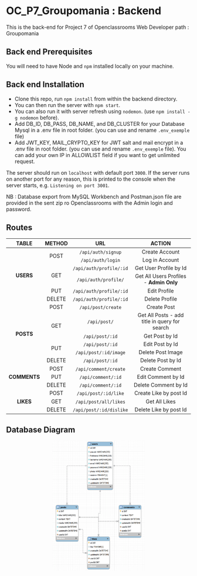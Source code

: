 # OC_P7_Groupomania : Backend 

This is the back-end for Project 7 of Openclassrooms Web Developer path : Groupomania

## Back end Prerequisites

You will need to have Node and `npm` installed locally on your machine.

## Back end Installation

- Clone this repo, run `npm install` from within the backend directory. 
- You can then run the server with `npm start`.
- You can also run it with server refresh using `nodemon`. (use `npm install -g nodemon` before).
- Add DB_ID, DB_PASS, DB_NAME, and DB_CLUSTER for your Database Mysql in a .env file in root folder. (you can use and rename `.env_exemple` file)
- Add JWT_KEY, MAIL_CRYPTO_KEY for JWT salt and mail encrypt in a .env file in root folder. (you can use and rename `.env_exemple` file). You can add your own IP in ALLOWLIST field if you want to get unlimited request.
  
The server should run on `localhost` with default port `3000`. If the server runs on another port for any reason, this is printed to the console when the server starts, e.g. `Listening on port 3001`.


NB : Database export from MySQL Workbench and Postman.json file are provided in the sent zip ro Openclassrooms with the Admin login and password.

## Routes

<table style = "text-align:center">
    <thead>
        <tr>
            <th style = "text-align:center" width = 10%>TABLE</th>
            <th style = "text-align:center" width = 10%>METHOD</th>
            <th style = "text-align:center" width = 30%>URL</th>
            <th style = "text-align:center" width = 40%> ACTION </th>
        </tr>
    </thead>
    <tbody>
        <tr>
            <td rowspan=7><b>USERS</b></td>
        </tr>
        <tr>
            <td rowspan=2">POST</td>
            <td><code>/api/auth/signup</code></td>
            <td>Create Account</td>
        </tr>
        <tr>
            <td><code>/api/auth/login</code></td>
            <td>Log in Account</td>
        </tr>
        <tr>
            <td rowspan=2>GET</td>
            <td><code>/api/auth/profile/:id</code></td>
            <td>Get User Profile by Id</td>
        </tr>
        <tr>
            <td><code>/api/auth/profile/</code></td>
            <td>Get All Users Profiles - <b>Admin Only</b></td>
        </tr>
        <tr>
            <td>PUT</td>
            <td><code>/api/auth/profile/:id</code></td>
            <td>Edit Profile</td>
        </tr>
        <tr>
            <td>DELETE</td>
            <td><code>/api/auth/profile/:id</code></td>
            <td>Delete Profile</td>
        </tr>
        <tr>
            <td rowspan=7><b>POSTS</b></td>
        </tr>
        <tr>
            <td>POST</td>
            <td><code>/api/post/create</code></td>
            <td>Create Post</td>
        </tr>
        <tr>
            <td rowspan=2>GET</td>
            <td><code>/api/post/</code></td>
            <td>Get All Posts - add title in query for search</td>
        </tr>
        <tr>
            <td><code>/api/post/:id</code></td>
            <td>Get Post by Id</td>
        </tr>
        <tr>
            <td rowspan=2>PUT</td>
            <td><code>/api/post/:id</code></td>
            <td>Edit Post by Id</td>
        </tr>
        <tr>
            <td><code>/api/post/:id/image</code></td>
            <td>Delete Post Image</td>
        </tr>
        <tr>
            <td>DELETE</td>
            <td><code>/api/post/:id</code></td>
            <td>Delete Post by Id</td>
        </tr>
        <tr>
            <td rowspan=4><b>COMMENTS</b></td>
        </tr>
        <tr>
            <td>POST</td>
            <td><code>/api/comment/create</code></td>
            <td>Create Comment</td>
        </tr>
        <tr>
            <td>PUT</td>
            <td><code>/api/comment/:id</code></td>
            <td>Edit Comment by Id</td>
        </tr>
        <tr>
            <td>DELETE</td>
            <td><code>/api/comment/:id</code></td>
            <td>Delete Comment by Id</b></td>
        </tr>
        <tr>
            <td rowspan=4><b>LIKES</b></td>
        </tr>
        <tr>
            <td>POST</td>
            <td><code>/api/post/:id/like</code></td>
            <td>Create Like by post Id</td>
        </tr>
        <tr>
            <td>GET</td>
            <td><code>/api/post/all/likes</code></td>
            <td>Get All Likes</td>
        </tr>
        <tr>
            <td>DELETE</td>
            <td><code>/api/post/:id/dislike</code></td>
            <td>Delete Like by post Id</td>
        </tr>
    </tbody>
</table>

## Database Diagram

<p align="center">
    <img src="https://github.com/mhihmi/HilmiMehdi_7_01052022/blob/main/backend/images/Readme/Db_Diagram.png" width="50%"/>
</p>